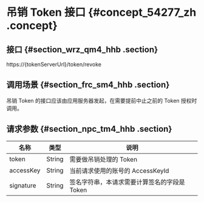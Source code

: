 # 吊销 Token 接口 {#concept_54277_zh .concept}

## 接口 {#section_wrz_qm4_hhb .section}

https://\{tokenServerUrl\}/token/revoke

## 调用场景 {#section_frc_sm4_hhb .section}

吊销 Token 的接口应该由应用服务器发起，在需要提前中止之前的 Token 授权时调用。

## 请求参数 {#section_npc_tm4_hhb .section}

|名称|类型|说明|
|--|--|--|
|token|String|需要做吊销处理的 Token|
|accessKey|String|当前请求使用的账号的 AccessKeyId|
|signature|String|签名字符串，本请求需要计算签名的字段是 Token|

